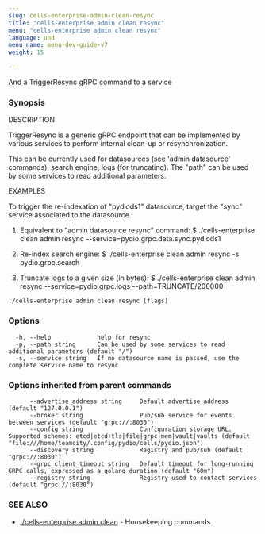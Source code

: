```yaml
---
slug: cells-enterprise-admin-clean-resync
title: "cells-enterprise admin clean resync"
menu: "cells-enterprise admin clean resync"
language: und
menu_name: menu-dev-guide-v7
weight: 15

---
```

And a TriggerResync gRPC command to a service

### Synopsis


DESCRIPTION

  TriggerResync is a generic gRPC endpoint that can be implemented by various services to perform internal
  clean-up or resynchronization.

  This can be currently used for datasources (see 'admin datasource' commands), search engine, logs (for truncating).
  The "path" can be used by some services to read additional parameters.

EXAMPLES

  To trigger the re-indexation of "pydiods1" datasource, target the "sync" service associated to the datasource : 

  1. Equivalent to "admin datasource resync" command:
  $ ./cells-enterprise clean admin resync --service=pydio.grpc.data.sync.pydiods1 

  2. Re-index search engine:
  $ ./cells-enterprise clean admin resync -s pydio.grpc.search

  3. Truncate logs to a given size (in bytes):
  $ ./cells-enterprise clean admin resync --service=pydio.grpc.logs --path=TRUNCATE/200000


```
./cells-enterprise admin clean resync [flags]
```

### Options

```
  -h, --help             help for resync
  -p, --path string      Can be used by some services to read additional parameters (default "/")
  -s, --service string   If no datasource name is passed, use the complete service name to resync
```

### Options inherited from parent commands

```
      --advertise_address string     Default advertise address (default "127.0.0.1")
      --broker string                Pub/sub service for events between services (default "grpc://:8030")
      --config string                Configuration storage URL. Supported schemes: etcd|etcd+tls|file|grpc|mem|vault|vaults (default "file:///home/teamcity/.config/pydio/cells/pydio.json")
      --discovery string             Registry and pub/sub (default "grpc://:8030")
      --grpc_client_timeout string   Default timeout for long-running GRPC calls, expressed as a golang duration (default "60m")
      --registry string              Registry used to contact services (default "grpc://:8030")
```

### SEE ALSO

* [./cells-enterprise admin clean](./cells-enterprise-admin-clean)	 - Housekeeping commands

